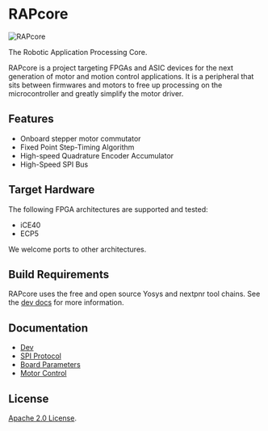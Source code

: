 # RAPcore

![RAPcore](https://github.com/RAPcores/Ulticores/workflows/RAPCore/badge.svg)

The Robotic Application Processing Core.

RAPcore is a project targeting FPGAs and ASIC devices for the next generation of motor and motion
control applications. It is a peripheral that sits between firmwares and motors to free up
processing on the microcontroller and greatly simplify the motor driver.

## Features

- Onboard stepper motor commutator
- Fixed Point Step-Timing Algorithm
- High-speed Quadrature Encoder Accumulator
- High-Speed SPI Bus

## Target Hardware

The following FPGA architectures are supported and tested:

- iCE40
- ECP5

We welcome ports to other architectures.

## Build Requirements

RAPcore uses the free and open source Yosys and nextpnr tool chains.
See the [dev docs](./docs/dev.md) for more information.

## Documentation

- [Dev](./docs/dev.md)
- [SPI Protocol](./docs/spi_spec.md)
- [Board Parameters](./docs/boards.md)
- [Motor Control](./docs/motor_control.md)

## License

[Apache 2.0 License](http://www.apache.org/licenses/LICENSE-2.0.html).
